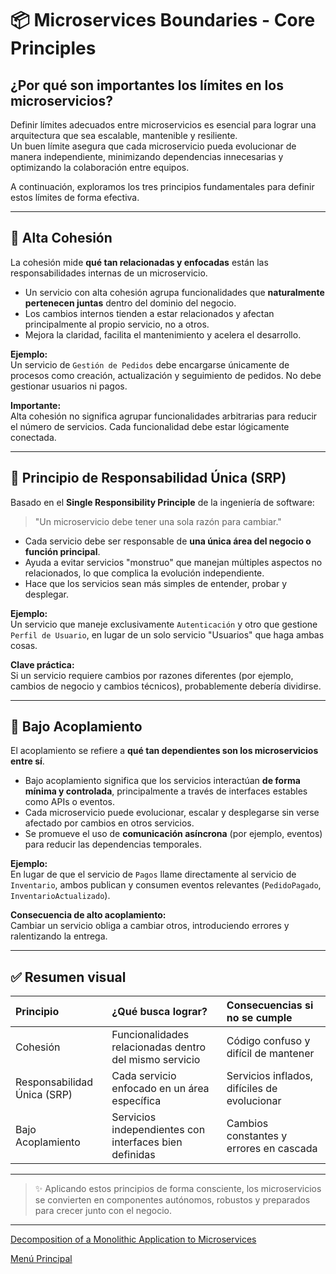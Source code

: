 # 📦 Microservices Boundaries - Core Principles

## ¿Por qué son importantes los límites en los microservicios?

Definir límites adecuados entre microservicios es esencial para lograr una arquitectura que sea escalable, mantenible y resiliente.  
Un buen límite asegura que cada microservicio pueda evolucionar de manera independiente, minimizando dependencias innecesarias y optimizando la colaboración entre equipos.

A continuación, exploramos los tres principios fundamentales para definir estos límites de forma efectiva.

---

## 🔹 Alta Cohesión

La cohesión mide **qué tan relacionadas y enfocadas** están las responsabilidades internas de un microservicio.

- Un servicio con alta cohesión agrupa funcionalidades que **naturalmente pertenecen juntas** dentro del dominio del negocio.
- Los cambios internos tienden a estar relacionados y afectan principalmente al propio servicio, no a otros.
- Mejora la claridad, facilita el mantenimiento y acelera el desarrollo.

**Ejemplo:**  
Un servicio de `Gestión de Pedidos` debe encargarse únicamente de procesos como creación, actualización y seguimiento de pedidos. No debe gestionar usuarios ni pagos.

**Importante:**  
Alta cohesión no significa agrupar funcionalidades arbitrarias para reducir el número de servicios. Cada funcionalidad debe estar lógicamente conectada.

---

## 🔹 Principio de Responsabilidad Única (SRP)

Basado en el **Single Responsibility Principle** de la ingeniería de software:

> "Un microservicio debe tener una sola razón para cambiar."

- Cada servicio debe ser responsable de **una única área del negocio o función principal**.
- Ayuda a evitar servicios "monstruo" que manejan múltiples aspectos no relacionados, lo que complica la evolución independiente.
- Hace que los servicios sean más simples de entender, probar y desplegar.

**Ejemplo:**  
Un servicio que maneje exclusivamente `Autenticación` y otro que gestione `Perfil de Usuario`, en lugar de un solo servicio "Usuarios" que haga ambas cosas.

**Clave práctica:**  
Si un servicio requiere cambios por razones diferentes (por ejemplo, cambios de negocio y cambios técnicos), probablemente debería dividirse.

---

## 🔹 Bajo Acoplamiento

El acoplamiento se refiere a **qué tan dependientes son los microservicios entre sí**.

- Bajo acoplamiento significa que los servicios interactúan **de forma mínima y controlada**, principalmente a través de interfaces estables como APIs o eventos.
- Cada microservicio puede evolucionar, escalar y desplegarse sin verse afectado por cambios en otros servicios.
- Se promueve el uso de **comunicación asíncrona** (por ejemplo, eventos) para reducir las dependencias temporales.

**Ejemplo:**  
En lugar de que el servicio de `Pagos` llame directamente al servicio de `Inventario`, ambos publican y consumen eventos relevantes (`PedidoPagado`, `InventarioActualizado`).

**Consecuencia de alto acoplamiento:**  
Cambiar un servicio obliga a cambiar otros, introduciendo errores y ralentizando la entrega.

---

## ✅ Resumen visual

| Principio | ¿Qué busca lograr? | Consecuencias si no se cumple |
|:---|:---|:---|
| Cohesión | Funcionalidades relacionadas dentro del mismo servicio | Código confuso y difícil de mantener |
| Responsabilidad Única (SRP) | Cada servicio enfocado en un área específica | Servicios inflados, difíciles de evolucionar |
| Bajo Acoplamiento | Servicios independientes con interfaces bien definidas | Cambios constantes y errores en cascada |

---

> ✨ Aplicando estos principios de forma consciente, los microservicios se convierten en componentes autónomos, robustos y preparados para crecer junto con el negocio.

---

[Decomposition of a Monolithic Application to Microservices](https://github.com/wilfredoha/microservices-event_driven-architecture/blob/main/01_Migration_to_Microservices/02_decomposition_monolith.md)

[Menú Principal](https://github.com/wilfredoha/microservices-event_driven-architecture)